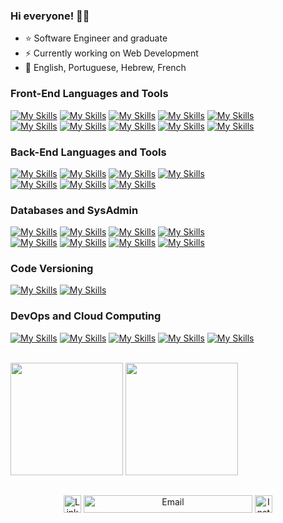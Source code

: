 ### Hi everyone! 👋🏻

- ⭐ Software Engineer and graduate
- ⚡ Currently working on Web Development
- 🔔 English, Portuguese, Hebrew, French

### **Front-End Languages and Tools**
[![My Skills](https://skillicons.dev/icons?i=js)](https://developer.mozilla.org/en-US/docs/Web/JavaScript)
[![My Skills](https://skillicons.dev/icons?i=ts)](https://www.typescriptlang.org/docs/)
[![My Skills](https://skillicons.dev/icons?i=react)](https://react.dev)
[![My Skills](https://skillicons.dev/icons?i=next)](https://nextjs.org)
[![My Skills](https://skillicons.dev/icons?i=tailwind)](https://tailwindcss.com)
<br>
[![My Skills](https://skillicons.dev/icons?i=html)](https://developer.mozilla.org/en-US/docs/Web/HTML)
[![My Skills](https://skillicons.dev/icons?i=css)](https://developer.mozilla.org/en-US/docs/Web/CSS)
[![My Skills](https://skillicons.dev/icons?i=figma)](https://www.figma.com)
[![My Skills](https://skillicons.dev/icons?i=prisma)](https://www.prisma.io/docs)
[![My Skills](https://skillicons.dev/icons?i=cypress)](https://www.cypress.io)

### **Back-End Languages and Tools**
[![My Skills](https://skillicons.dev/icons?i=py)](https://www.python.org)
[![My Skills](https://skillicons.dev/icons?i=django)](https://www.djangoproject.com)
[![My Skills](https://skillicons.dev/icons?i=flask)](https://flask.palletsprojects.com/en/stable/)
[![My Skills](https://skillicons.dev/icons?i=fastapi)](https://fastapi.tiangolo.com)
<br>
[![My Skills](https://skillicons.dev/icons?i=selenium)](https://selenium-python.readthedocs.io)
[![My Skills](https://skillicons.dev/icons?i=nodejs)](https://nodejs.org/docs/latest/api/)
[![My Skills](https://skillicons.dev/icons?i=postman)](https://www.postman.com)



### **Databases and SysAdmin**
[![My Skills](https://skillicons.dev/icons?i=postgres)](https://www.postgresql.org)
[![My Skills](https://skillicons.dev/icons?i=mysql)](https://www.mysql.com)
[![My Skills](https://skillicons.dev/icons?i=mongodb)](https://www.mongodb.com)
[![My Skills](https://skillicons.dev/icons?i=redis)](https://redis.io/docs/latest/)
<br>
[![My Skills](https://skillicons.dev/icons?i=supabase)](https://supabase.com/docs)
[![My Skills](https://skillicons.dev/icons?i=sqlite)](https://www.sqlite.org/docs.html)
[![My Skills](https://skillicons.dev/icons?i=debian)](https://www.debian.org)
[![My Skills](https://skillicons.dev/icons?i=ubuntu)](https://ubuntu.com)

### **Code Versioning**
[![My Skills](https://skillicons.dev/icons?i=git)](https://git-scm.com)
[![My Skills](https://skillicons.dev/icons?i=github)](https://github.com)

### **DevOps and Cloud Computing**
[![My Skills](https://skillicons.dev/icons?i=docker)](https://www.docker.com)
[![My Skills](https://skillicons.dev/icons?i=kubernetes)](https://kubernetes.io)
[![My Skills](https://skillicons.dev/icons?i=aws)](https://docs.aws.amazon.com/)
[![My Skills](https://skillicons.dev/icons?i=gcp)](https://cloud.google.com)
[![My Skills](https://skillicons.dev/icons?i=cloudflare)](https://developers.cloudflare.com/)

<br>

<div>
  <img height="180em" src="https://github-readme-stats.vercel.app/api?username=SamuelAMT&show_icons=true&theme=tokyonight&include_all_commits=true&count_private=true"/>
  <img height="180em" src="https://github-readme-stats.vercel.app/api/top-langs/?username=SamuelAMT&layout=compact&langs_count=16&theme=tokyonight"/>
</div>
  
 ##
  
<div align="center">
  <a href="https://www.linkedin.com/in/samuel-miranda-software-py/" target="_blank">
    <img src="https://img.shields.io/badge/LinkedIn-0077B5?style=for-the-badge&logo=linkedin&logoColor=white" height="28" alt="LinkedIn"></a>
  
  <a href="mailto:samuelmirandasamt@gmail.com?subject=Subject%20Here" target="_blank">
    <img src="https://img.shields.io/badge/-samuelmirandasamt@gmail.com-6633cc?style=flat-square&logo=Gmail&logoColor=white" height="28" width="270" alt="Email"></a>
  
  <a href="https://www.instagram.com/samuelmirandamg" target="_blank">
    <img src="https://img.shields.io/badge/Instagram-E4405F?style=for-the-badge&logo=instagram&logoColor=white" height="28" alt="Instagram"></a>
</div>
